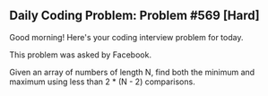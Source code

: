 ## Daily Coding Problem: Problem #569 [Hard]

Good morning! Here's your coding interview problem for today.

This problem was asked by Facebook.

Given an array of numbers of length N, find both the minimum and maximum using less than 2 * (N - 2) comparisons.
